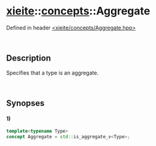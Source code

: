 # [xieite](../../xieite.md)\:\:[concepts](../../concepts.md)\:\:Aggregate
Defined in header [<xieite/concepts/Aggregate.hpp>](../../../include/xieite/concepts/Aggregate.hpp)

&nbsp;

## Description
Specifies that a type is an aggregate.

&nbsp;

## Synopses
#### 1)
```cpp
template<typename Type>
concept Aggregate = std::is_aggregate_v<Type>;
```
